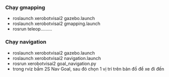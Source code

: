 ### Chạy gmapping 

  - roslaunch xerobotvisai2 gazebo.launch 
  - roslaunch xerobotvisai2 gmapping.launch 
  - rosrun teleop......... 

### Chạy navigation 

  - roslaunch xerobotvisai2 gazebo.launch
  - roslaunch xerobotvisai2 navigation.launch
  - rosrun xerobotvisai2 goal_navigation.py
  - trong rviz bấm 2S Nav Goal, sau đó chọn 1 vị trí trên bản đồ để xe đi đến 
